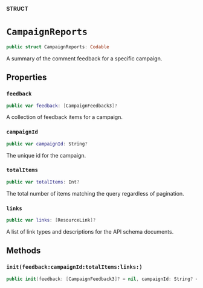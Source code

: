 **STRUCT**

# `CampaignReports`

```swift
public struct CampaignReports: Codable
```

A summary of the comment feedback for a specific campaign.

## Properties
### `feedback`

```swift
public var feedback: [CampaignFeedback3]?
```

A collection of feedback items for a campaign.

### `campaignId`

```swift
public var campaignId: String?
```

The unique id for the campaign.

### `totalItems`

```swift
public var totalItems: Int?
```

The total number of items matching the query regardless of pagination.

### `links`

```swift
public var links: [ResourceLink]?
```

A list of link types and descriptions for the API schema documents.

## Methods
### `init(feedback:campaignId:totalItems:links:)`

```swift
public init(feedback: [CampaignFeedback3]? = nil, campaignId: String? = nil, totalItems: Int? = nil, links: [ResourceLink]? = nil)
```
